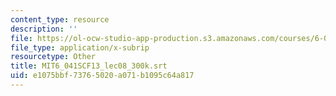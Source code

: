 ```yaml
---
content_type: resource
description: ''
file: https://ol-ocw-studio-app-production.s3.amazonaws.com/courses/6-041sc-probabilistic-systems-analysis-and-applied-probability-fall-2013/e1075bbf73765020a071b1095c64a817_MIT6_041SCF13_lec08_300k.vtt
file_type: application/x-subrip
resourcetype: Other
title: MIT6_041SCF13_lec08_300k.srt
uid: e1075bbf-7376-5020-a071-b1095c64a817
---
```

